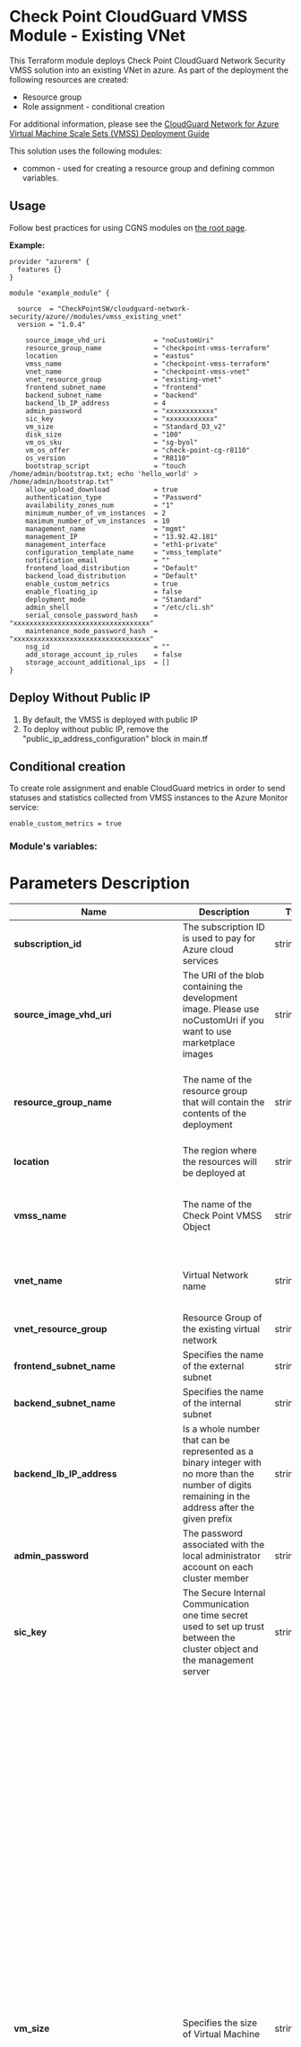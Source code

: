 # Check Point CloudGuard VMSS Module - Existing VNet

This Terraform module deploys Check Point CloudGuard Network Security VMSS solution into an existing VNet in azure.
As part of the deployment the following resources are created:
- Resource group
- Role assignment - conditional creation


For additional information,
please see the [CloudGuard Network for Azure Virtual Machine Scale Sets (VMSS) Deployment Guide](https://sc1.checkpoint.com/documents/IaaS/WebAdminGuides/EN/CP_VMSS_for_Azure/Default.htm) 

This solution uses the following modules:
- common - used for creating a resource group and defining common variables.

## Usage
Follow best practices for using CGNS modules on [the root page](https://registry.terraform.io/modules/CheckPointSW/cloudguard-network-security/azure/latest).

**Example:**
```
provider "azurerm" {
  features {}
}

module "example_module" {

  source  = "CheckPointSW/cloudguard-network-security/azure//modules/vmss_existing_vnet"
  version = "1.0.4"

    source_image_vhd_uri            = "noCustomUri"
    resource_group_name             = "checkpoint-vmss-terraform"
    location                        = "eastus"
    vmss_name                       = "checkpoint-vmss-terraform"
    vnet_name                       = "checkpoint-vmss-vnet"
    vnet_resource_group             = "existing-vnet"
    frontend_subnet_name            = "frontend"
    backend_subnet_name             = "backend"
    backend_lb_IP_address           = 4
    admin_password                  = "xxxxxxxxxxxx"
    sic_key                         = "xxxxxxxxxxxx"
    vm_size                         = "Standard_D3_v2"
    disk_size                       = "100"
    vm_os_sku                       = "sg-byol"
    vm_os_offer                     = "check-point-cg-r8110"
    os_version                      = "R8110"
    bootstrap_script                = "touch /home/admin/bootstrap.txt; echo 'hello_world' > /home/admin/bootstrap.txt"
    allow_upload_download           = true
    authentication_type             = "Password"
    availability_zones_num          = "1"
    minimum_number_of_vm_instances  = 2
    maximum_number_of_vm_instances  = 10
    management_name                 = "mgmt"
    management_IP                   = "13.92.42.181"
    management_interface            = "eth1-private"
    configuration_template_name     = "vmss_template"
    notification_email              = ""
    frontend_load_distribution      = "Default"
    backend_load_distribution       = "Default"
    enable_custom_metrics           = true
    enable_floating_ip              = false
    deployment_mode                 = "Standard"
    admin_shell                     = "/etc/cli.sh"
    serial_console_password_hash    = "xxxxxxxxxxxxxxxxxxxxxxxxxxxxxxxxxx"
    maintenance_mode_password_hash  = "xxxxxxxxxxxxxxxxxxxxxxxxxxxxxxxxxx"
    nsg_id                          = ""
    add_storage_account_ip_rules    = false
    storage_account_additional_ips  = []
}
```    
        
## Deploy Without Public IP

1. By default, the VMSS is deployed with public IP
2. To deploy without public IP, remove the "public_ip_address_configuration" block in main.tf

## Conditional creation
To create role assignment and enable CloudGuard metrics in order to send statuses and statistics collected from VMSS instances to the Azure Monitor service:
```
enable_custom_metrics = true
```

### Module's variables:

# Parameters Description

| Name | Description | Type | Allowed values |
|------|-------------|------|----------------|
| **subscription_id** | The subscription ID is used to pay for Azure cloud services | string | |
| **source_image_vhd_uri** | The URI of the blob containing the development image. Please use noCustomUri if you want to use marketplace images | string | **Default:** "noCustomUri" |
| **resource_group_name** | The name of the resource group that will contain the contents of the deployment | string | Resource group names only allow alphanumeric characters, periods, underscores, hyphens and parenthesis and cannot end in a period.<br/>Note: Resource group name must not contain reserved words based on: sk40179. |
| **location** | The region where the resources will be deployed at | string | The full list of Azure regions can be found at https://azure.microsoft.com/regions. |
| **vmss_name** | The name of the Check Point VMSS Object | string | Only alphanumeric characters are allowed, and the name must be 1-30 characters long.<br/>Note: vmss_name name must not contain reserved words based on: sk40179. |
| **vnet_name** | Virtual Network name | string | The name must begin with a letter or number, end with a letter, number or underscore, and may contain only letters, numbers, underscores, periods, or hyphens. |
| **vnet_resource_group** | Resource Group of the existing virtual network | string | The exact name of the existing vnet's resource group. |
| **frontend_subnet_name** | Specifies the name of the external subnet | string | The exact name of the existing external subnet. |
| **backend_subnet_name** | Specifies the name of the internal subnet | string | The exact name of the existing internal subnet. |
| **backend_lb_IP_address** | Is a whole number that can be represented as a binary integer with no more than the number of digits remaining in the address after the given prefix | string | Starting from 5-th IP address in a subnet. For example: subnet - 10.0.1.0/24, backend_lb_IP_address = 4 , the LB IP is 10.0.1.4. |
| **admin_password** | The password associated with the local administrator account on each cluster member | string | Password must have 3 of the following: 1 lower case character, 1 upper case character, 1 number, and 1 special character. |
| **sic_key** | The Secure Internal Communication one time secret used to set up trust between the cluster object and the management server | string | Only alphanumeric characters are allowed, and the value must be 12-30 characters long. |
| **vm_size** | Specifies the size of Virtual Machine | string | "Standard_DS2_v2", "Standard_DS3_v2", "Standard_DS4_v2", "Standard_DS5_v2", "Standard_F2s", "Standard_F4s", "Standard_F8s", "Standard_F16s", "Standard_D4s_v3", "Standard_D8s_v3", "Standard_D16s_v3", "Standard_D32s_v3", "Standard_D64s_v3", "Standard_E4s_v3", "Standard_E8s_v3", "Standard_E16s_v3", "Standard_E20s_v3", "Standard_E32s_v3", "Standard_E64s_v3", "Standard_E64is_v3", "Standard_F4s_v2", "Standard_F8s_v2", "Standard_F16s_v2", "Standard_F32s_v2", "Standard_F64s_v2", "Standard_M8ms", "Standard_M16ms", "Standard_M32ms", "Standard_M64ms", "Standard_M64s", "Standard_D2_v2", "Standard_D3_v2", "Standard_D4_v2", "Standard_D5_v2", "Standard_D11_v2", "Standard_D12_v2", "Standard_D13_v2", "Standard_D14_v2", "Standard_D15_v2", "Standard_F2", "Standard_F4", "Standard_F8", "Standard_F16", "Standard_D4_v3", "Standard_D8_v3", "Standard_D16_v3", "Standard_D32_v3", "Standard_D64_v3", "Standard_E4_v3", "Standard_E8_v3", "Standard_E16_v3", "Standard_E20_v3", "Standard_E32_v3", "Standard_E64_v3", "Standard_E64i_v3", "Standard_DS11_v2", "Standard_DS12_v2", "Standard_DS13_v2", "Standard_DS14_v2", "Standard_DS15_v2", "Standard_D2_v5", "Standard_D4_v5", "Standard_D8_v5", "Standard_D16_v5","Standard_D32_v5", "Standard_D2s_v5", "Standard_D4s_v5", "Standard_D8s_v5", "Standard_D16s_v5", "Standard_D2d_v5", "Standard_D4d_v5", "Standard_D8d_v5", "Standard_D16d_v5", "Standard_D32d_v5", "Standard_D2ds_v5", "Standard_D4ds_v5", "Standard_D8ds_v5", "Standard_D16ds_v5", "Standard_D32ds_v5". |
| **disk_size** | Storage data disk size size(GB) must be 100 for versions R81.20 and below | string | A number in the range 100 - 3995 (GB).<br/>**Default:** 100 |
| **vm_os_sku** | A sku of the image to be deployed | string | "sg-byol" - BYOL license;<br/>"sg-ngtp" - NGTP PAYG license;<br/>"sg-ngtx" - NGTX PAYG license. |
| **vm_os_offer** | The name of the image offer to be deployed | string | "check-point-cg-r8110";<br/>"check-point-cg-r8120";<br/>"check-point-cg-r82". |
| **os_version** | GAIA OS version | string | "R8110";<br/>"R8120";<br/>"R82". |
| **bootstrap_script** | An optional script to run on the initial boot | string | Bootstrap script example:<br/>"touch /home/admin/bootstrap.txt; echo 'hello_world' > /home/admin/bootstrap.txt".<br/>The script will create bootstrap.txt file in the /home/admin/ and add 'hello word' string into it. |
| **allow_upload_download** | Automatically download Blade Contracts and other important data. Improve product experience by sending data to Check Point | boolean | true;<br/>false. |
| **authentication_type** | Specifies whether a password authentication or SSH Public Key authentication should be used | string | "Password";<br/>"SSH Public Key". |
| **availability_zones_num** | A list of a single item of the Availability Zone which the Virtual Machine should be allocated in | string | "centralus", "eastus2", "francecentral", "northeurope", "southeastasia", "westeurope", "westus2", "eastus", "uksouth". |
| **minimum_number_of_vm_instances** | The minimum number of VMSS instances for this resource | number | Valid values are in the range 0 - 10. |
| **maximum_number_of_vm_instances** | The maximum number of VMSS instances for this resource | number | Valid values are in the range 0 - 10. |
| **management_name** | The name of the management server as it appears in the configuration file | string | Field cannot be empty. Only alphanumeric characters or '_'/'-' are allowed, and the name must be 1-30 characters long. |
| **management_IP** | The IP address used to manage the VMSS instances | string | A valid IP address. |
| **management_interface** | Management option for the Gateways in the VMSS | string | "eth0-public" - Manages the GWs using their external NIC's public IP address;<br/>"eth0-private" - Manages the GWs using their external NIC's private IP address;<br/>"eth1-private" - Manages the GWs using their internal NIC's private IP address.<br/>**Default:** "eth1-private" |
| **configuration_template_name** | The configuration template name as it appears in the configuration file | string | Field cannot be empty. Only alphanumeric characters or '_'/'-' are allowed, and the name must be 1-30 characters long. |
| **frontend_load_distribution** | The load balancing distribution method for the External Load Balancer | string | "Default" - None(5-tuple);<br/>"SourceIP" - ClientIP(2-tuple);<br/>"SourceIPProtocol" - ClientIP and protocol(3-tuple). |
| **backend_load_distribution** | The load balancing distribution method for the Internal Load Balancer | string | "Default" - None(5-tuple);<br/>"SourceIP" - ClientIP(2-tuple);<br/>"SourceIPProtocol" - ClientIP and protocol(3-tuple). |
| **notification_email** | An email address to notify about scaling operations | string | Leave empty double quotes or enter a valid email address. |
| **enable_custom_metrics** | Indicates whether Custom Metrics will be used for VMSS Scaling policy and VM monitoring | boolean | true;<br/>false.<br/>**Default:** true |
| **enable_floating_ip** | Indicates whether the load balancers will be deployed with floating IP | boolean | true;<br/>false.<br/>**Default:** false |
| **deployment_mode** | Indicates which load balancer need to be deployed. External + Internal(Standard), only External, only Internal | string | Standard;<br/>External;<br/>Internal.<br/>**Default:** "Standard" |
| **admin_shell** | Enables to select different admin shells | string | /etc/cli.sh;<br/>/bin/bash;<br/>/bin/csh;<br/>/bin/tcsh.<br/>**Default:** "/etc/cli.sh" |
| **serial_console_password_hash** | Optional parameter, used to enable serial console connection in case of SSH key as authentication type, to generate password hash use the command 'openssl passwd -6 PASSWORD' on Linux and paste it here | string | |
| **maintenance_mode_password_hash** | Maintenance mode password hash, relevant only for R81.20 and higher versions, to generate a password hash use the command 'grub2-mkpasswd-pbkdf2' on Linux and paste it here | string | |
| **nsg_id** | Optional ID for a Network Security Group that already exists in Azure, if not provided, will create a default NSG | string | Existing NSG resource ID.<br/>**Default:** "" |
| **add_storage_account_ip_rules** | Add Storage Account IP rules that allow access to the Serial Console only for IPs based on their geographic location, if false then accses will be allowed from all networks | boolean | true;<br/>false.<br/>**Default:** false |
| **storage_account_additional_ips** | IPs/CIDRs that are allowed access to the Storage Account | list(string) | A list of valid IPs and CIDRs.<br/>**Default:** [] |
| **security_rules** | Security rules for the Network Security | list(any) | A list of valid security rules values.<br/>A security rule composed of:<br/>{name, priority, direction, access, protocol, source_port_ranges, destination_port_ranges, source_address_prefix, destination_address_prefix, description}.<br/>**Default:** [{"name":"AllowAllInBound", "priority":"100", "direction":"Inbound", "access":"Allow", "protocol":"*", "source_port_ranges":"*", "destination_port_ranges":"", "description":"Allow all inbound connections", "source_address_prefix":"*", "destination_address_prefix":""}] |
| **admin_SSH_key** | The SSH public key for SSH connections to the instance.<br/>Used when the authentication_type is 'SSH Public Key' | string | **Default:** "" |